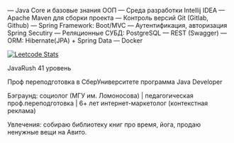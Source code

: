 — Java Core и базовые знания ООП
— Среда разработки Intellij IDEA
— Apache Maven для сборки проекта
— Контроль версий Git (Gitlab, Github)
— Spring Framework: Boot/MVC
— Аутентификация, авторизация Spring Secutiry
— Реляционные СУБД: PostgreSQL
— REST (Swagger)
— ORM: Hibernate(JPA) + Spring Data
— Docker

[![Leetcode Stats](https://leetcard.jacoblin.cool/Verbluda)](https://leetcode.com/Verbluda)

JavaRush 41 уровень

Проф переподготовка в СберУниверситете программа Java Developer

Бэграунд: социолог (МГУ им. Ломоносова) | педагогическая проф.переподготовка | 6+ лет интернет-маркетолог (контекстная реклама)

Увлечения: собираю библиотеку книг про время, йога, продаю ненужные вещи на Авито.
